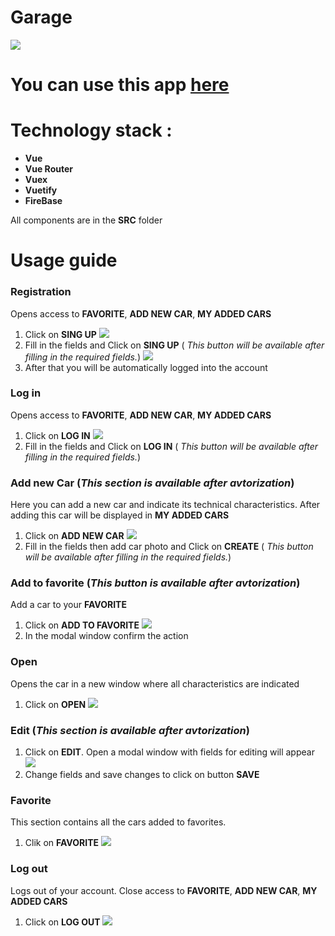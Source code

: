 # Garage

![](https://i.ibb.co/PmWzNfQ/prev.jpg)

# You can use this app [here](https://itc-ads-4bdc2.firebaseapp.com/)
# Technology stack :
* **Vue**
* **Vue Router**
* **Vuex**
* **Vuetify**
* **FireBase**

All components are in the **SRC** folder
# Usage guide
### Registration
Opens access to **FAVORITE**, **ADD NEW CAR**, **MY ADDED CARS**
1. Click on **SING UP**
![](https://i.ibb.co/DQySsnX/reg.jpg)
2. Fill in the fields and Click on **SING UP** ( *This button will be available after filling in the required fields.*)
![](https://i.ibb.co/zb374DR/reg1.jpg)
3. After that you will be automatically logged into the account
### Log in
Opens access to **FAVORITE**, **ADD NEW CAR**, **MY ADDED CARS**
1.  Click on **LOG IN**
![](https://i.ibb.co/M12YMq0/log-in.jpg)
2. Fill in the fields and Click on **LOG IN** ( *This button will be available after filling in the required fields.*)

### Add new Car (_This section is available after avtorization_)
Here you can add a new car and indicate its technical characteristics. After adding this car will be displayed in **MY ADDED CARS**
1. Click on **ADD NEW CAR**
![](https://i.ibb.co/fkNWW3m/add.jpg)
2. Fill in the fields then add car photo and Click on **CREATE** ( *This button will be available after filling in the required fields.*)
### Add to favorite (_This button is available after avtorization_)
Add a car to your **FAVORITE**
1. Click on **ADD TO FAVORITE**
![](https://i.ibb.co/g4prt5c/addtofav.jpg)
2. In the modal window confirm the action
### Open
Opens the car in a new window where all characteristics are indicated
1. Click on **OPEN** 
![](https://i.ibb.co/g4prt5c/addtofav.jpg)
### Edit (_This section is available after avtorization_)
1. Click on **EDIT**. Open a modal window with fields for editing will appear
![](https://i.ibb.co/xFtzWmr/edit.jpg)
2. Change fields and save changes to click on button **SAVE**
### Favorite
This section contains all the cars added to favorites.
1. Clik on **FAVORITE**
![](https://i.ibb.co/f8tgYYv/fav.jpg)
### Log out 
Logs out of your account. Close access to **FAVORITE**, **ADD NEW CAR**, **MY ADDED CARS**
1. Click on **LOG OUT**
![](https://i.ibb.co/CwN31nv/logout.jpg)